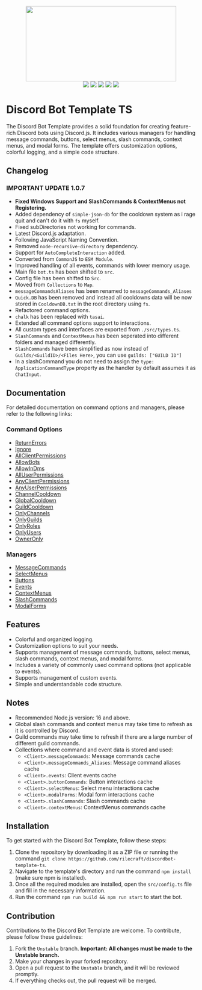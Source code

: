 <p align="center">
  <img src="https://media.discordapp.net/attachments/774290264764055582/1093484780525469757/A_banner_for_a_discord_bots_template_made_using_discord.js.png" height="200" width="400"><br>
  <img src="https://img.shields.io/badge/version-1.0.7-05122A?style=for-the-badge">
  <a href="https://discord.gg/VStdRr8nP2"><img src="https://img.shields.io/badge/discord-invite-5865f2?style=for-the-badge&logo=discord&logoColor=white"></a>
  <img src="https://img.shields.io/github/issues/RileCraft/DiscordBot-Template-ts.svg?style=for-the-badge">
  <img src="https://img.shields.io/github/forks/RileCraft/DiscordBot-Template-ts.svg?style=for-the-badge">
  <img src="https://img.shields.io/github/stars/RileCraft/DiscordBot-Template-ts.svg?style=for-the-badge">
</p>

# Discord Bot Template TS

The Discord Bot Template provides a solid foundation for creating feature-rich Discord bots using Discord.js. It includes various managers for handling message commands, buttons, select menus, slash commands, context menus, and modal forms. The template offers customization options, colorful logging, and a simple code structure.

## Changelog

### IMPORTANT UPDATE 1.0.7

- **Fixed Windows Support and SlashCommands & ContextMenus not Registering.**
- Added dependency of `simple-json-db` for the cooldown system as i rage quit and can't do it with `fs` myself.
- Fixed subDirectories not working for commands.
- Latest Discord.js adaptation.
- Following JavaScript Naming Convention.
- Removed `node-recursive-directory` dependency.
- Support for `AutoCompleteInteraction` added.
- Converted from `CommonJS` to `ESM Module`.
- Improved handling of all events, commands with lower memory usage.
- Main file `bot.ts` has been shifted to `src`.
- Config file has been shifted to `Src`.
- Moved from `Collections` to `Map`.
- `messageCommandsAliases` has been renamed to `messageCommands_Aliases`
- `Quick.DB` has been removed and instead all cooldowns data will be now stored in `CooldownDB.txt` in the root directory using `fs`.
- Refactored command options.
- `chalk` has been replaced with `tasai`.
- Extended all command options support to interactions.
- All custom types and interfaces are exported from `./src/types.ts`.
- `SlashCommands` and `ContextMenus` has been seperated into different folders and managed differently.
- `SlashCommands` have been simplified as now instead of `Guilds/<GuildID>/<Files Here>`, you can use `guilds: ["GUILD ID"]`
- In a slashCommand you do not need to assign the `type: ApplicationCommandType` property as the handler by default assumes it as `ChatInput`.

## Documentation

For detailed documentation on command options and managers, please refer to the following links:

### Command Options

- [ReturnErrors](/.github/DOCS/commandOptions/returnErrors.md)
- [Ignore](/.github/DOCS/commandOptions/ignore.md)
- [AllClientPermissions](/.github/DOCS/commandOptions/allClientPermissions.md)
- [AllowBots](/.github/DOCS/commandOptions/allowBots.md)
- [AllowInDms](/.github/DOCS/commandOptions/allowInDms.md)
- [AllUserPermissions](/.github/DOCS/commandOptions/allUserPermissions.md)
- [AnyClientPermissions](/.github/DOCS/commandOptions/anyClientPermissions.md)
- [AnyUserPermissions](/.github/DOCS/commandOptions/anyUserPermissions.md)
- [ChannelCooldown](/.github/DOCS/commandOptions/channelCooldown.md)
- [GlobalCooldown](/.github/DOCS/commandOptions/globalCooldown.md)
- [GuildCooldown](/.github/DOCS/commandOptions/guildCooldown.md)
- [OnlyChannels](/.github/DOCS/commandOptions/onlyChannels.md)
- [OnlyGuilds](/.github/DOCS/commandOptions/onlyGuilds.md)
- [OnlyRoles](/.github/DOCS/commandOptions/onlyRoles.md)
- [OnlyUsers](/.github/DOCS/commandOptions/onlyUsers.md)
- [OwnerOnly](/.github/DOCS/commandOptions/ownerOnly.md)

### Managers

- [MessageCommands](/.github/DOCS/managers/messageCommands.md)
- [SelectMenus](/.github/DOCS/managers/selectMenus.md)
- [Buttons](/.github/DOCS/managers/buttons.md)
- [Events](/.github/DOCS/managers/events.md)
- [ContextMenus](/.github/DOCS/managers/contextMenus.md)
- [SlashCommands](/.github/DOCS/managers/slashCommands.md)
- [ModalForms](/.github/DOCS/managers/modalForms.md)

## Features

- Colorful and organized logging.
- Customization options to suit your needs.
- Supports management of message commands, buttons, select menus, slash commands, context menus, and modal forms.
- Includes a variety of commonly used command options (not applicable to events).
- Supports management of custom events.
- Simple and understandable code structure.

## Notes

- Recommended Node.js version: 16 and above.
- Global slash commands and context menus may take time to refresh as it is controlled by Discord.
- Guild commands may take time to refresh if there are a large number of different guild commands.
- Collections where command and event data is stored and used:
  - `<Client>.messageCommands`: Message commands cache
  - `<Client>.messageCommands_Aliases`: Message command aliases cache
  - `<Client>.events`: Client events cache
  - `<Client>.buttonCommands`: Button interactions cache
  - `<Client>.selectMenus`: Select menu interactions cache
  - `<Client>.modalForms`: Modal form interactions cache
  - `<Client>.slashCommands`: Slash commands cache
  - `<Client>.contextMenus`: ContextMenus commands cache

## Installation

To get started with the Discord Bot Template, follow these steps:

1. Clone the repository by downloading it as a ZIP file or running the command `git clone https://github.com/rilecraft/discordbot-template-ts`.
2. Navigate to the template's directory and run the command `npm install` (make sure npm is installed).
3. Once all the required modules are installed, open the `src/config.ts` file and fill in the necessary information.
4. Run the command `npm run build && npm run start` to start the bot.

## Contribution

Contributions to the Discord Bot Template are welcome. To contribute, please follow these guidelines:

1. Fork the `Unstable` branch. **Important: All changes must be made to the Unstable branch.**
2. Make your changes in your forked repository.
3. Open a pull request to the `Unstable` branch, and it will be reviewed promptly.
4. If everything checks out, the pull request will be merged.
